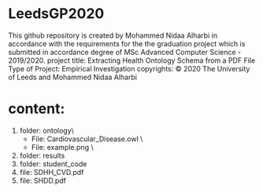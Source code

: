 # LeedsGP2020

This github repository is created by Mohammed Nidaa Alharbi in accordance with the requirements for the the graduation project which is submitted in accordance  degree of MSc Advanced Computer Science - 2019/2020.
project title: Extracting Health Ontology Schema from a PDF File
Type of Project: Empirical Investigation
copyrights: © 2020 The University of Leeds and Mohammed Nidaa Alharbi

# content:
1. folder: ontology\
    * File: Cardiovascular_Disease.owl \
    * File: example.png \
2.  folder: results
3.  folder: student_code
4.  file: SDHH_CVD.pdf
5.  file: SHDD.pdf

